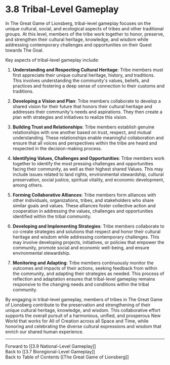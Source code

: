 # 3.8 Tribal-Level Gameplay

In The Great Game of Lionsberg, tribal-level gameplay focuses on the unique cultural, social, and ecological aspects of tribes and other traditional groups. At this level, members of the tribe work together to honor, preserve, and strengthen their cultural heritage, knowledge, and wisdom while addressing contemporary challenges and opportunities on their Quest towards The Goal. 

Key aspects of tribal-level gameplay include:

1.  **Understanding and Respecting Cultural Heritage**: Tribe members must first appreciate their unique cultural heritage, history, and traditions. This involves understanding the community's values, beliefs, and practices and fostering a deep sense of connection to their customs and traditions.
    
2.  **Developing a Vision and Plan**: Tribe members collaborate to develop a shared vision for their future that honors their cultural heritage and addresses their community's needs and aspirations. They then create a plan with strategies and initiatives to realize this vision.
    
3.  **Building Trust and Relationships**: Tribe members establish genuine relationships with one another based on trust, respect, and mutual understanding. These relationships enable meaningful collaboration and ensure that all voices and perspectives within the tribe are heard and respected in the decision-making process.
    
4.  **Identifying Values, Challenges and Opportunities**: Tribe members work together to identify the most pressing challenges and opportunities facing their community, as well as their highest shared Values. This may include issues related to land rights, environmental stewardship, cultural preservation, social justice, spiritual vitality, and economic development, among others.
    
5.  **Forming Collaborative Alliances**: Tribe members form alliances with other individuals, organizations, tribes, and stakeholders who share similar goals and values. These alliances foster collective action and cooperation in addressing the values, challenges and opportunities identified within the tribal community.
    
6.  **Developing and Implementing Strategies**: Tribe members collaborate to co-create strategies and solutions that respect and honor their cultural heritage and wisdom while addressing contemporary challenges. This may involve developing projects, initiatives, or policies that empower the community, promote social and economic well-being, and ensure environmental stewardship.
    
7.  **Monitoring and Adapting**: Tribe members continuously monitor the outcomes and impacts of their actions, seeking feedback from within the community, and adapting their strategies as needed. This process of reflection and adaptation ensures that tribal-level gameplay remains responsive to the changing needs and conditions within the tribal community.
    

By engaging in tribal-level gameplay, members of tribes in The Great Game of Lionsberg contribute to the preservation and strengthening of their unique cultural heritage, knowledge, and wisdom. This collaborative effort supports the overall pursuit of a harmonious, unified, and prosperous New World that works for All of Creation across all Space and Time, while honoring and celebrating the diverse cultural expressions and wisdom that enrich our shared human experience.

____

Forward to [[3.9 National-Level Gameplay]]    
Back to [[3.7 Bioregional-Level Gameplay]]  
Back to Table of Contents [[The Great Game of Lionsberg]]  